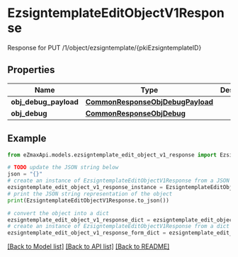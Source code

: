 # EzsigntemplateEditObjectV1Response

Response for PUT /1/object/ezsigntemplate/{pkiEzsigntemplateID}

## Properties

Name | Type | Description | Notes
------------ | ------------- | ------------- | -------------
**obj_debug_payload** | [**CommonResponseObjDebugPayload**](CommonResponseObjDebugPayload.md) |  | 
**obj_debug** | [**CommonResponseObjDebug**](CommonResponseObjDebug.md) |  | [optional] 

## Example

```python
from eZmaxApi.models.ezsigntemplate_edit_object_v1_response import EzsigntemplateEditObjectV1Response

# TODO update the JSON string below
json = "{}"
# create an instance of EzsigntemplateEditObjectV1Response from a JSON string
ezsigntemplate_edit_object_v1_response_instance = EzsigntemplateEditObjectV1Response.from_json(json)
# print the JSON string representation of the object
print(EzsigntemplateEditObjectV1Response.to_json())

# convert the object into a dict
ezsigntemplate_edit_object_v1_response_dict = ezsigntemplate_edit_object_v1_response_instance.to_dict()
# create an instance of EzsigntemplateEditObjectV1Response from a dict
ezsigntemplate_edit_object_v1_response_form_dict = ezsigntemplate_edit_object_v1_response.from_dict(ezsigntemplate_edit_object_v1_response_dict)
```
[[Back to Model list]](../README.md#documentation-for-models) [[Back to API list]](../README.md#documentation-for-api-endpoints) [[Back to README]](../README.md)


